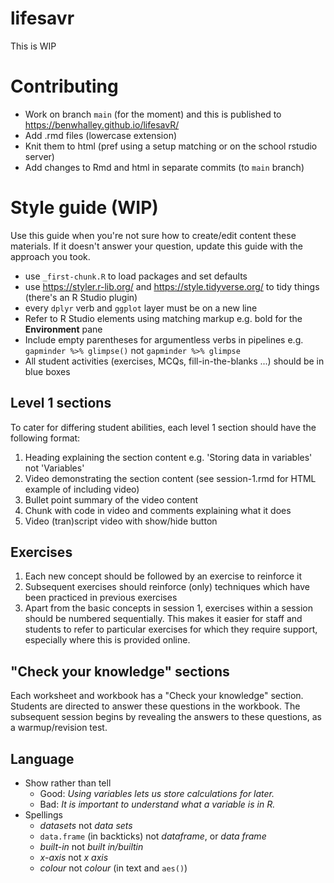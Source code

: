 # lifesavr

This is WIP

# Contributing

- Work on branch `main` (for the moment) and this is published to https://benwhalley.github.io/lifesavR/
- Add .rmd files (lowercase extension)
- Knit them to html (pref using a setup matching or on the school rstudio server)
- Add changes to Rmd and html in separate commits (to `main` branch)

# Style guide (WIP)

Use this guide when you're not sure how to create/edit content these materials. If it doesn't answer your question,
update this guide with the approach you took.

- use `_first-chunk.R` to load packages and set defaults
- use https://styler.r-lib.org/ and https://style.tidyverse.org/ to tidy things (there's an R Studio plugin)
- every `dplyr` verb and `ggplot` layer must be on a new line
- Refer to R Studio elements using matching markup e.g. bold for the **Environment** pane
- Include empty parentheses for argumentless verbs in pipelines e.g. `gapminder %>% glimpse()` not `gapminder %>% glimpse`
- All student activities (exercises, MCQs, fill-in-the-blanks ...) should be in blue boxes

## Level 1 sections

To cater for differing student abilities, each level 1 section should have the following format:

1. Heading explaining the section content e.g. 'Storing data in variables' not 'Variables'
1. Video demonstrating the section content (see session-1.rmd for HTML example of including video)
1. Bullet point summary of the video content
1. Chunk with code in video and comments explaining what it does
1. Video (tran)script video with show/hide button

## Exercises

1. Each new concept should be followed by an exercise to reinforce it
1. Subsequent exercises should reinforce (only) techniques which have been practiced in previous exercises
1. Apart from the basic concepts in session 1, exercises within a session should be numbered sequentially. This makes it
easier for staff and students to refer to particular exercises for which they require support, especially where this is
provided online.

## "Check your knowledge" sections

Each worksheet and workbook has a "Check your knowledge" section. Students are directed to answer these questions in the
workbook. The subsequent session begins by revealing the answers to these questions, as a warmup/revision test.

## Language

* Show rather than tell
  * Good: *Using variables lets us store calculations for later.*
  * Bad: *It is important to understand what a variable is in R.*
* Spellings
  * *datasets* not *data sets*
  * `data.frame` (in backticks) not *dataframe*, or *data frame*
  * *built-in* not *built in/builtin*
  * *x-axis* not *x axis*
  * *colour* not *colour* (in text and `aes()`)